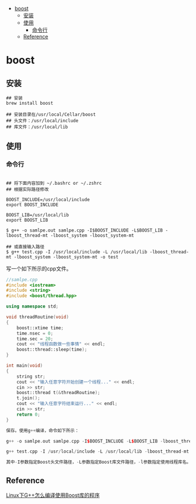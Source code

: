 <!-- MarkdownTOC -->

- [boost](#boost)
	- [安装](#安装)
	- [使用](#使用)
		- [命令行](#命令行)
	- [Reference](#reference)

<!-- /MarkdownTOC -->

# boost

## 安装

```shell
## 安装
brew install boost

## 安装目录在/usr/local/Cellar/boost
## 头文件：/usr/local/include
## 库文件：/usr/local/lib
```

## 使用

### 命令行

```shell

## 将下面内容加到 ~/.bashrc or ~/.zshrc
## 根据实际路径修改

BOOST_INCLUDE=/usr/local/include
export BOOST_INCLUDE

BOOST_LIB=/usr/local/lib
export BOOST_LIB

$ g++ -o samlpe.out samlpe.cpp -I$BOOST_INCLUDE -L$BOOST_LIB -lboost_thread-mt -lboost_system -lboost_system-mt

## 或直接输入路径
$ g++ test.cpp -I /usr/local/include -L /usr/local/lib -lboost_thread-mt -lboost_system -lboost_system-mt -o test
```

写一个如下所示的cpp文件。

```cpp
//samlpe.cpp
#include <iostream>
#include <string>
#include <boost/thread.hpp>

using namespace std;

void threadRoutine(void)
{
    boost::xtime time;
    time.nsec = 0;
    time.sec = 20;
    cout << "线程函数做一些事情" << endl;
    boost::thread::sleep(time);    
}

int main(void)
{
    string str;
    cout << "输入任意字符开始创建一个线程..." << endl;
    cin >> str;
    boost::thread t(&threadRoutine);
    t.join();
    cout << "输入任意字符结束运行..." << endl;
    cin >> str;
    return 0;
}

保存。使用g++编译，命令如下所示：

g++ -o samlpe.out samlpe.cpp -I$BOOST_INCLUDE -L$BOOST_LIB -lboost_thread-mt -lboost_system -lboost_system-mt

g++ test.cpp -I /usr/local/include -L /usr/local/lib -lboost_thread-mt -lboost_system -lboost_system-mt -o test

其中-I参数指定Boost头文件路径，-L参数指定Boost库文件路径，-l参数指定使用线程库名。在我使用的这个版本Boost里，到/usr/local/lib/boost路径下，可以看到有关Boost线程库文件，比如：libboost_thread-mt.a等。注意在用-l 参数指定库名时把磁盘文件名前面那个lib前缀去掉就可以了。
```

## Reference
[Linux下G++怎么编译使用Boost库的程序](http://szvcn.blog.163.com/blog/static/1867963200922873535471/)


